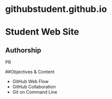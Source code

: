 githubstudent.github.io
=======================
# Student Web Site

## Authorship

PR

##Objectives & Content
* GitHub Web Flow
* GitHub Collaboration
* Git on Command Line

